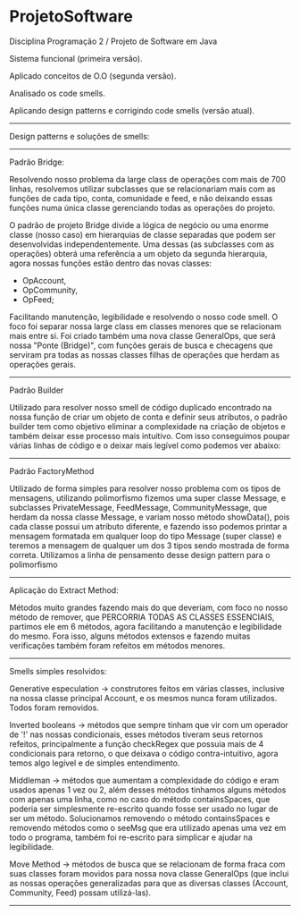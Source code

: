 # ProjetoSoftware
Disciplina Programação 2 / Projeto de Software em Java

Sistema funcional (primeira versão).

Aplicado conceitos de O.O (segunda versão). 

Analisado os code smells.

Aplicando design patterns e corrigindo code smells (versão atual).

----------------------------------

Design patterns e soluções de smells:

-----

Padrão Bridge:

Resolvendo nosso problema da large class de operações com mais de 700 linhas, resolvemos utilizar subclasses que se relacionariam mais com as funções de cada tipo, conta, comunidade e feed, e não deixando essas funções numa única classe gerenciando todas as operações do projeto.

O padrão de projeto Bridge divide a lógica de negócio ou uma enorme classe (nosso caso) em hierarquias de classe separadas que podem ser desenvolvidas independentemente. Uma dessas (as subclasses com as operações) obterá uma referência a um objeto da segunda hierarquia, agora nossas funções estão dentro das novas classes: 
- OpAccount,
- OpCommunity, 
- OpFeed; 

Facilitando manutenção, legibilidade e resolvendo o nosso code smell. O foco foi separar nossa large class em classes menores que se relacionam mais entre si. Foi criado também uma nova classe GeneralOps, que será nossa "Ponte (Bridge)", com funções gerais de busca e checagens que serviram pra todas as nossas classes filhas de operações que herdam as operações gerais.

-----

Padrão Builder

Utilizado para resolver nosso smell de código duplicado encontrado na nossa função de criar um objeto de conta e definir seus atributos, o padrão builder tem como objetivo eliminar a complexidade na criação de objetos e também deixar esse processo mais intuitivo. Com isso conseguimos poupar várias linhas de código e o deixar mais legível como podemos ver abaixo:

-----

Padrão FactoryMethod

Utilizado de forma simples para resolver nosso problema com os tipos de mensagens, utilizando polimorfismo fizemos uma super classe Message, e subclasses PrivateMessage, FeedMessage, CommunityMessage, que herdam da nossa classe Message, e variam nosso método showData(), pois cada classe possui um atributo diferente, e fazendo isso podemos printar a mensagem formatada em qualquer loop do tipo Message (super classe) e teremos a mensagem de qualquer um dos 3 tipos sendo mostrada de forma correta. Utilizamos a linha de pensamento desse design pattern para o polimorfismo  

-----

Aplicação do Extract Method:

Métodos muito grandes fazendo mais do que deveriam, com foco no nosso método de remover, que PERCORRIA TODAS AS CLASSES ESSENCIAIS, partimos ele em 6 métodos, agora facilitando a manutenção e legibilidade do mesmo. Fora isso, alguns métodos extensos e fazendo muitas verificações também foram refeitos em métodos menores.

-----

Smells simples resolvidos: 

Generative especulation -> construtores feitos em várias classes, inclusive na nossa classe principal Account, e os mesmos nunca foram utilizados. Todos foram removidos.

Inverted booleans -> métodos que sempre tinham que vir com um operador de '!' nas nossas condicionais, esses métodos tiveram seus retornos refeitos, principalmente a função checkRegex que possuia mais de 4 condicionais para retorno, o que deixava o código contra-intuitivo, agora temos algo legível e de simples entendimento.

Middleman -> métodos que aumentam a complexidade do código e eram usados apenas 1 vez ou 2, além desses métodos tinhamos alguns métodos com apenas uma linha, como no caso do método containsSpaces, que poderia ser simplesmente re-escrito quando fosse ser usado no lugar de ser um método. Solucionamos removendo o método containsSpaces e removendo métodos como o seeMsg que era utilizado apenas uma vez em todo o programa, também foi re-escrito para simplicar e ajudar na legibilidade.

Move Method -> métodos de busca que se relacionam de forma fraca com suas classes foram movidos para nossa nova classe GeneralOps (que inclui as nossas operações generalizadas para que as diversas classes (Account, Community, Feed) possam utilizá-las).

-----
